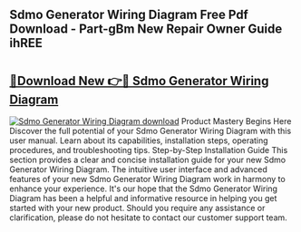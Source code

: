 ## Sdmo Generator Wiring Diagram Free Pdf Download - Part-gBm New Repair Owner Guide ihREE

# <h2><a href="http://dflkvc.blite.top/?on=Sdmo+Generator+Wiring+Diagram">🔗Download New 👉🔴 Sdmo Generator Wiring Diagram</a></h2>

[![Sdmo Generator Wiring Diagram download](https://i.imgur.com/lujVjoI.png)](http://dflkvc.blite.top/?on=Sdmo+Generator+Wiring+Diagram)
Product Mastery Begins Here Discover the full potential of your Sdmo Generator Wiring Diagram with this user manual. Learn about its capabilities, installation steps, operating procedures, and troubleshooting tips. Step-by-Step Installation Guide This section provides a clear and concise installation guide for your new Sdmo Generator Wiring Diagram. The intuitive user interface and advanced features of your new Sdmo Generator Wiring Diagram work in harmony to enhance your experience. It's our hope that the Sdmo Generator Wiring Diagram has been a helpful and informative resource in helping you get started with your new product. Should you require any assistance or clarification, please do not hesitate to contact our customer support team.

